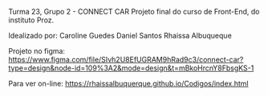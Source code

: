 Turma 23, Grupo 2 - CONNECT CAR 
Projeto final do curso de Front-End, do instituto Proz. 

Idealizado por:
Caroline Guedes
Daniel Santos
Rhaissa Albuqueque

Projeto no figma:
https://www.figma.com/file/SIvh2U8EfUGRAM9hRad9c3/connect-car?type=design&node-id=109%3A2&mode=design&t=mBkoHrcnY8FbsgKS-1

Para ver on-line:
https://rhaissalbuquerque.github.io/Codigos/index.html
